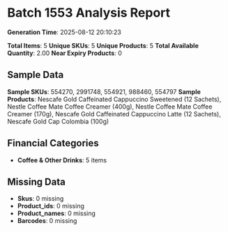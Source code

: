 # Batch 1553 Analysis Report

**Generation Time**: 2025-08-12 20:10:23

**Total Items**: 5
**Unique SKUs**: 5
**Unique Products**: 5
**Total Available Quantity**: 2.00
**Near Expiry Products**: 0

## Sample Data
**Sample SKUs**: 554270, 2991748, 554921, 988460, 554797
**Sample Products**: Nescafe Gold Caffeinated Cappuccino Sweetened (12 Sachets), Nestle Coffee Mate Coffee Creamer (400g), Nestle Coffee Mate Coffee Creamer (170g), Nescafe Gold Caffeinated Cappuccino Latte (12 Sachets), Nescafe Gold Cap Colombia (100g)

## Financial Categories
- **Coffee & Other Drinks**: 5 items

## Missing Data
- **Skus**: 0 missing
- **Product_ids**: 0 missing
- **Product_names**: 0 missing
- **Barcodes**: 0 missing
